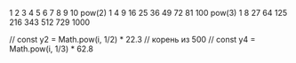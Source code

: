 1 2  3  4   5   6   7   8   9   10
pow(2)
1 4  9 16  25  36  49  72  81  100
pow(3)
1 8 27 64 125 216 343 512 729 1000



// const y2 = Math.pow(i, 1/2) * 22.3 // корень из 500
// const y4 = Math.pow(i, 1/3) * 62.8